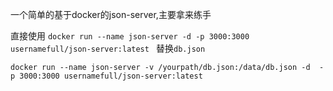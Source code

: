 一个简单的基于docker的json-server,主要拿来练手

直接使用 
`docker run --name json-server -d -p 3000:3000 usernamefull/json-server:latest
`
替换`db.json`

`docker run --name json-server -v /yourpath/db.json:/data/db.json -d  -p 3000:3000 usernamefull/json-server:latest`
